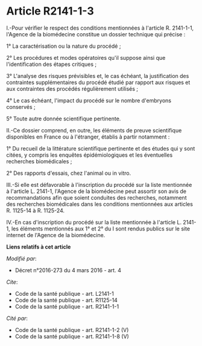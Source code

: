 # Article R2141-1-3

I.-Pour vérifier le respect des conditions mentionnées à l'article R. 2141-1-1, l'Agence de la biomédecine constitue un
dossier technique qui précise : 

1° La caractérisation ou la nature du procédé ; 

2° Les procédures et modes opératoires qu'il suppose ainsi que l'identification des étapes critiques ; 

3° L'analyse des risques prévisibles et, le cas échéant, la justification des contraintes supplémentaires du procédé étudié
par rapport aux risques et aux contraintes des procédés régulièrement utilisés ; 

4° Le cas échéant, l'impact du procédé sur le nombre d'embryons conservés ; 

5° Toute autre donnée scientifique pertinente. 

II.-Ce dossier comprend, en outre, les éléments de preuve scientifique disponibles en France ou à l'étranger, établis à
partir notamment : 

1° Du recueil de la littérature scientifique pertinente et des études qui y sont citées, y compris les enquêtes
épidémiologiques et les éventuelles recherches biomédicales ; 

2° Des rapports d'essais, chez l'animal ou in vitro. 

III.-Si elle est défavorable à l'inscription du procédé sur la liste mentionnée à l'article L. 2141-1, l'Agence de la
biomédecine peut assortir son avis de recommandations afin que soient conduites des recherches, notamment des recherches
biomédicales dans les conditions mentionnées aux articles R. 1125-14 à R. 1125-24. 

IV.-En cas d'inscription du procédé sur la liste mentionnée à l'article L. 2141-1, les éléments mentionnés aux 1° et 2° du I
sont rendus publics sur le site internet de l'Agence de la biomédecine.

**Liens relatifs à cet article**

_Modifié par_:

  - Décret n°2016-273 du 4 mars 2016 - art. 4

_Cite_:

  - Code de la santé publique - art. L2141-1
  - Code de la santé publique - art. R1125-14
  - Code de la santé publique - art. R2141-1-1

_Cité par_:

  - Code de la santé publique - art. R2141-1-2 (V)
  - Code de la santé publique - art. R2141-1-8 (V)

